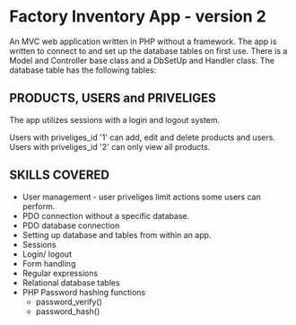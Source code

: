 # Factory Inventory App - version 2
An MVC web application written in PHP without a framework.
The app is written to connect to and set up the database tables on first use.
There is a Model and Controller base class and a DbSetUp and Handler class.
The database table has the following tables: 
## PRODUCTS, USERS and PRIVELIGES
The app utilizes sessions with a login and logout system.

Users with priveliges_id '1' can add, edit and delete products and users.
Users with priveliges_id '2' can only view all products.

## SKILLS COVERED
* User management - user priveliges limit actions some users can perform.
* PDO connection without a specific database.
* PDO database connection
* Setting up database and tables from within an app.
* Sessions
* Login/ logout
* Form handling
* Regular expressions
* Relational database tables
* PHP Password hashing functions
   * password_verify()
   * password_hash()
